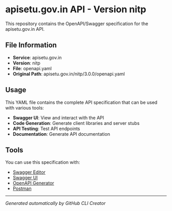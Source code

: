 # apisetu.gov.in API - Version nitp

This repository contains the OpenAPI/Swagger specification for the apisetu.gov.in API.

## File Information

- **Service**: apisetu.gov.in
- **Version**: nitp
- **File**: openapi.yaml
- **Original Path**: apisetu.gov.in/nitp/3.0.0/openapi.yaml

## Usage

This YAML file contains the complete API specification that can be used with various tools:

- **Swagger UI**: View and interact with the API
- **Code Generation**: Generate client libraries and server stubs
- **API Testing**: Test API endpoints
- **Documentation**: Generate API documentation

## Tools

You can use this specification with:

- [Swagger Editor](https://editor.swagger.io/)
- [Swagger UI](https://swagger.io/tools/swagger-ui/)
- [OpenAPI Generator](https://openapi-generator.tech/)
- [Postman](https://www.postman.com/)

---

*Generated automatically by GitHub CLI Creator*
